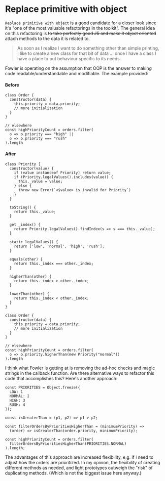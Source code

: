 # Replace primitive with object

`Replace primitive with object` is a good candidate for a closer look since it's "one of the most valuable refactorings in the toolkit". The general idea on this refactoring is ~~to take perfectly good JS and make it object oriented~~ attach methods to the data it is related to.

> As soon as I realize I want to do something other than simple printing, I like to create a new class for that bit of data ... once I have a class I have a place to put behaviour specific to its needs.

Fowler is operating on the assumption that OOP is the answer to making code readable/understandable and modifiable. The example provided:

#### Before
```
class Order {
  constructor(data) {
    this.priority = data.priority;
    // more initialization
  }
}

// elsewhere
const highPriorityCount = orders.filter(
  o => o.priority === "high" ||
  o => o.priority === "rush"
).length
```

#### After
```
class Priority {
  constructor(value) {
    if (value instanceof Priority) return value;
    if (Priority.legalValues().includes(value)) {
      this._value = value;
    } else {
      throw new Error(`<$value> is invalid for Priority`)
    }
  }

  toString() { 
    return this._value;
  }

  get _index() { 
    return Priority.legalValues().findIndex(s => s === this._value);
  }

  static legalValues() {
    return ['low', 'normal', 'high', 'rush'];
  }

  equals(other) {
    return this._index === other._index;
  }

  higherThan(other) {
    return this._index > other._index;
  }

  lowerThan(other) {
    return this._index < other._index;
  }
}

class Order {
  constructor(data) {
    this.priority = data.priority;
    // more initialization
  }
}

// elsewhere
const highPriorityCount = orders.filter(
  o => o.priority.higherThan(new Priority("normal"))
).length
```

I think what Fowler is getting at is removing the ad-hoc checks and magic strings in the callback function. Are there alternative ways to refactor this code that accomplishes this? Here's another approach:

```
const PRIORITIES = Object.freeze({
  LOW: 1
  NORMAL: 2
  HIGH: 3
  RUSH: 4
});

const isGreaterThan = (p1, p2) => p1 > p2;

const filterOrdersByPrioritiesHigherThan = (minimumPriority) => 
  (order) => isGreaterThan(order.priority, minimumPriority);

const highPriorityCount = orders.filter(
  filterOrdersByPrioritiesHigherThan(PRIORITIES.NORMAL)
).length;
```

The advantages of this approach are increased flexibility, e.g. if I need to adjust how the orders are prioritized. In my opinion, the flexibility of creating different methods as needed, and light prototypes outweigh the "risk" of duplicating methods. (Which is not the biggest issue here anyway.)